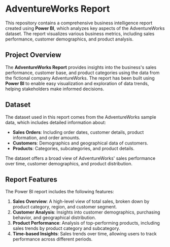 # AdventureWorks Report

This repository contains a comprehensive business intelligence report created using **Power BI**, which analyzes key aspects of the AdventureWorks dataset. The report visualizes various business metrics, including sales performance, customer demographics, and product analysis.

## Project Overview

The **AdventureWorks Report** provides insights into the business's sales performance, customer base, and product categories using the data from the fictional company AdventureWorks. The report has been built using **Power BI** to enable easy visualization and exploration of data trends, helping stakeholders make informed decisions.

## Dataset

The dataset used in this report comes from the AdventureWorks sample data, which includes detailed information about:

- **Sales Orders**: Including order dates, customer details, product information, and order amounts.
- **Customers**: Demographics and geographical data of customers.
- **Products**: Categories, subcategories, and product details.
  
The dataset offers a broad view of AdventureWorks' sales performance over time, customer demographics, and product distribution.

## Report Features

The Power BI report includes the following features:

1. **Sales Overview**: A high-level view of total sales, broken down by product category, region, and customer segment.
2. **Customer Analysis**: Insights into customer demographics, purchasing behavior, and geographical distribution.
3. **Product Performance**: Analysis of top-performing products, including sales trends by product category and subcategory.
4. **Time-based Insights**: Sales trends over time, allowing users to track performance across different periods.

